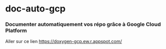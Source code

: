 # doc-auto-gcp

### Documenter automatiquement vos répo grâce à Google Cloud Platform

Aller sur ce lien https://doxygen-gcp.ew.r.appspot.com/

